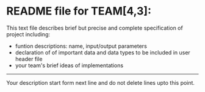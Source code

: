 # README file for TEAM[4,3]:

This text file describes brief but precise and complete specification of project including:
- funtion descriptions: name, input/output parameters
- declaration of of important data and data types to be included in user header file
- your team's brief ideas of implementations

- - -
Your description start form next line and do not delete lines upto this point.
